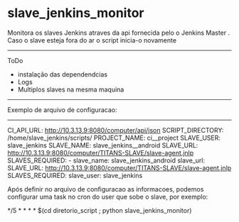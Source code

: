 # slave_jenkins_monitor
Monitora os slaves Jenkins atraves da api fornecida pelo o Jenkins Master
. Caso o slave esteja fora do ar o script inicia-o novamente


---------------------
ToDo

- instalação das dependendcias
- Logs
- Multiplos slaves na mesma maquina


------------------------

Exemplo de arquivo de configuracao:

---

CI_API_URL: http://10.3.13.9:8080/computer/api/json
SCRIPT_DIRECTORY: /home/slave_jenkins/scripts/
PROJECT_NAME: ci__project
SLAVE_USER: slave_jenkins
SLAVE_NAME: slave_jenkins__android
SLAVE_URL: http://10.3.13.9:8080/computer/TITANS-SLAVE/slave-agent.jnlp
SLAVES_REQUIRED:
    - slave_name: slave_jenkins_android
      slave_url: SLAVE_URL: http://10.3.13.9:8080/computer/TITANS-SLAVE/slave-agent.jnlp
SLAVES_REQUIRED:
      slave_user: slave_jenkins

Após definir no arquivo de configuracao as informacoes, podemos configurar
uma task no cron do user que sobe o slave, por exemplo:

*/5 * * * * $(cd diretorio_script ; python slave_jenkins_monitor)
